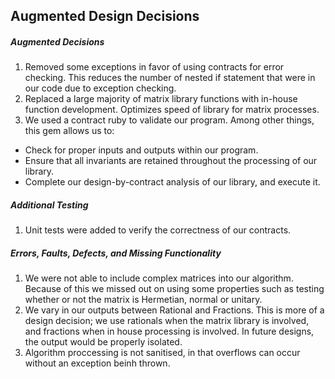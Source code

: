 ## Augmented Design Decisions

##### Augmented Decisions
1. Removed some exceptions in favor of using contracts for error checking. This reduces the number of nested if statement that were in our code due to exception checking.
2. Replaced a large majority of matrix library functions with in-house function development. Optimizes speed of library for matrix processes. 
3. We used a contract ruby to validate our program. Among other things, this gem allows us to:
  * Check for proper inputs and outputs within our program.
  * Ensure that all invariants are retained throughout the processing of our library.
  * Complete our design-by-contract analysis of our library, and execute it. 

##### Additional Testing
1. Unit tests were added to verify the correctness of our contracts.

##### Errors, Faults, Defects, and Missing Functionality
1. We were not able to include complex matrices into our algorithm. Because of this we missed out on using some properties such as testing whether or not the matrix is Hermetian, normal or unitary.
2. We vary in our outputs between Rational and Fractions. This is more of a design decision; we use rationals when the matrix library is involved, and fractions when in house processing is involved. In future designs, the output would be properly isolated.
3. Algorithm proccessing is not sanitised, in that overflows can occur without an exception beinh thrown.

